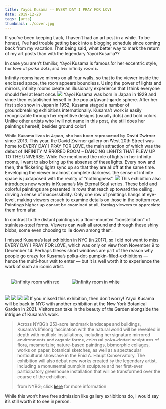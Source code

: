 ```yaml
---
title: Yayoi Kusama -- EVERY DAY I PRAY FOR LOVE
date: 2019-12-20
tags: [arts]
thumbnail: ./cover.jpg
---
```

If you’ve been keeping track, I haven’t had an art post in a while. To be honest, I’ve had trouble getting back into a blogging schedule since coming back from my vacation. That being said, what better way to mark the return of my art posts than with the legendary Yayoi Kusama??

In case you aren’t familiar, Yayoi Kusama is famous for her eccentric style, her love of polka dots, and her infinity rooms. 

Infinity rooms have mirrors on all four walls, so that to the viewer inside the enclosed space, the room appears boundless. Using the power of lights and mirrors, infinity rooms create an illusionary experience that I think everyone should feel at least once. 
![](./eternity.jpg)
Yayoi Kusama was born in Japan in 1929 and since then established herself in the pop art/avant-garde sphere. After her first solo show in Japan in 1952, Kusama staged a number of groundbreaking exhibitions internationally. Kusama’s work is easily recognizable through her repetitive designs (usually dots) and bold colors. Unlike other artists who I will not name in this post, she still does her paintings herself, besides ground color!

While Kusama lives in Japan, she has been represented by David Zwirner since 2013. This year, the David Zwirner gallery on West 20th Street was home to EVERY DAY I PRAY FOR LOVE, the main attraction of which was the debut of INFINITY MIRRORED ROOM – DANCING LIGHTS THAT FLEW UP TO THE UNIVERSE. While I’ve mentioned the role of lights in her infinity rooms, I want to also bring up the absense of these lights. Every now and then, the flickering lights sync up so that they are all off at the same time. Enveloping the viewer in almost complete darkness, the sense of infinite space is juxtaposed with the reality of “nothingness”. 
![](./wall.jpg)
This exhibition also introduces new works in Kusama’s My Eternal Soul series. These bold and colorful paintings are presented in rows that reach up toward the ceiling, driving a sense of inaccessibility. Only one row of paintings hangs at eye-level, making viewers crouch to examine details on those in the bottom row. Paintings higher up cannot be examined at all, forcing viewers to appreciate them from afar. 

In contrast to the distant paintings is a floor-mounted “constellation” of stainless-steel forms. Viewers can walk all around and through these shiny blobs, some even choosing to lie down among them. 

I missed Kusama’s last exhibition in NYC (in 2017), so I did not want to miss EVERY DAY I PRAY FOR LOVE, which was only on view from November 9 to December 14. Perhaps theses short windows are part of the reason why people go crazy for Kusama’s polka-dot-pumpkin-filled-exhibitions — hence the multi-hour wait to enter — but it is well worth it to experience the work of such an iconic artist. 
<html>
    <div class="kusama">
        <div>
            <img src="https://res.cloudinary.com/rshahid/image/upload/v1609480176/gatsby-blog-post-pics/red_tyvupq.jpg" alt="infinity room with red" />
        </div>
        <div>
            <img src="https://res.cloudinary.com/rshahid/image/upload/v1609480174/gatsby-blog-post-pics/black_gkoyma.jpg" alt="infinity room in white" />
        </div>
    </div>
</html>

![](./floor.jpg)
![](./floor-close.jpg)
![](./pumpkin.jpg)
![](./spikes.jpg)
If you missed this exhibition, then don’t worry! Yayoi Kusama will be back in NYC with another exhibition at the New York Botanical Garden in 2021. Visitors can take in the beauty of the Garden alongside the intrigue of Kusama’s work. 

>Across NYBG’s 250-acre landmark landscape and buildings, Kusama’s lifelong fascination with the natural world will be revealed in depth with multiple installations, including her signature mirrored environments and organic forms, colossal polka-dotted sculptures of flora, mesmerizing nature-based paintings, biomorphic collages, works on paper, botanical sketches, as well as a spectacular horticultural showcase in the Enid A. Haupt Conservatory. The exhibition will also debut new works created by the legendary artist, including a monumental pumpkin sculpture and her first-ever participatory greenhouse installation that will be transformed over the course of the exhibition.
>
> from NYBG; click [here](https://www.nybg.org/event/kusama/) for more information

While this won’t have free admission like gallery exhibitions do, I would say it’s still worth it to see in person. 

<style rel="stylesheet" type="text/css">
    .kusama {
        display: flex;
    }
    .kusama div {
        margin: 20px;
    }
</style>